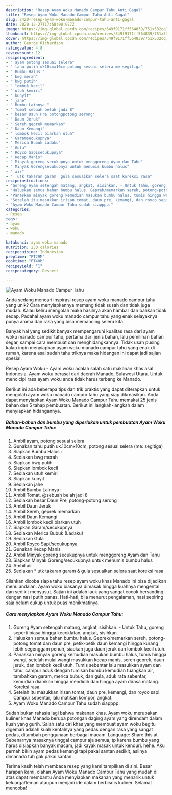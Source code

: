 ```yaml
---
description: "Resep Ayam Woku Manado Campur Tahu Anti Gagal"
title: "Resep Ayam Woku Manado Campur Tahu Anti Gagal"
slug: 2420-resep-ayam-woku-manado-campur-tahu-anti-gagal
date: 2020-12-27T17:58:00.977Z
image: https://img-global.cpcdn.com/recipes/349f9171ff564839/751x532cq70/ayam-woku-manado-campur-tahu-foto-resep-utama.jpg
thumbnail: https://img-global.cpcdn.com/recipes/349f9171ff564839/751x532cq70/ayam-woku-manado-campur-tahu-foto-resep-utama.jpg
cover: https://img-global.cpcdn.com/recipes/349f9171ff564839/751x532cq70/ayam-woku-manado-campur-tahu-foto-resep-utama.jpg
author: George Richardson
ratingvalue: 4.8
reviewcount: 12
recipeingredient:
- " ayam potong sesuai selera"
- " tahu putih uk10cmx10cm potong sesuai selera me segitiga"
- " Bumbu Halus "
- " bwg merah"
- " bwg putih"
- " lombok kecil"
- " utuh kemiri"
- " kunyit"
- " jahe"
- " Bumbu Lainnya "
- " Tomat sebuah belah jadi 8"
- " besar Daun Pre potongpotong serong"
- " Daun Jeruk"
- " Sereh geprek memarkan"
- " Daun Kemangi"
- " lombok kecil biarkan utuh"
- " Garamsecukupnya"
- " Merica Bubuk Ladaku"
- " Gula"
- " Royco Sapisecukupnya"
- " Kecap Manis"
- " Minyak goreng secukupnya untuk menggoreng Ayam dan Tahu"
- " Minyak Gorengsecukupnya untuk menumis bumbu halus"
- " air"
- "  utk takaran garam  gula sesuaikan selera saat koreksi rasa"
recipeinstructions:
- "Goreng Ayam setengah matang, angkat, sisihkan. - Untuk Tahu, goreng seperti biasa hingga kecoklatan, angkat, sisihkan."
- "Haluskan semua bahan bumbu halus. Geprek/memarkan sereh, potong-potong tomat dan daun pre, petik-petik daun kemangi hingga kurang lebih segenggam penuh, siapkan juga daun jeruk dan lombok kecil utuh."
- "Panaskan minyak goreng kemudian masukan bumbu halus, tumis hingga wangi, setelah mulai wangi masukkan kecap manis, sereh geprek, daun jeruk, dan lombok kecil utuh. Tumis sebentar lalu masukkan ayam dan tahu, campur aduk dengan tumisan bumbu kemudian tuangkan air, tambahkan garam, merica bubuk, dan gula, aduk rata sebentar, kemudian diamkan hingga mendidih dan hingga ayam dirasa matang. Koreksi rasa."
- "Setelah itu masukkan irisan tomat, daun pre, kemangi, dan royco sapi. Campur sebentar, lalu matikan kompor, angkat."
- "Ayam Woku Manado Campur Tahu sudah siapppp."
categories:
- Resep
tags:
- ayam
- woku
- manado

katakunci: ayam woku manado 
nutrition: 230 calories
recipecuisine: Indonesian
preptime: "PT29M"
cooktime: "PT40M"
recipeyield: "1"
recipecategory: Dessert

---
```



![Ayam Woku Manado Campur Tahu](https://img-global.cpcdn.com/recipes/349f9171ff564839/751x532cq70/ayam-woku-manado-campur-tahu-foto-resep-utama.jpg)

Anda sedang mencari inspirasi resep ayam woku manado campur tahu yang unik? Cara menyiapkannya memang tidak susah dan tidak juga mudah. Kalau keliru mengolah maka hasilnya akan hambar dan bahkan tidak sedap. Padahal ayam woku manado campur tahu yang enak selayaknya punya aroma dan rasa yang bisa memancing selera kita.

Banyak hal yang sedikit banyak mempengaruhi kualitas rasa dari ayam woku manado campur tahu, pertama dari jenis bahan, lalu pemilihan bahan segar, sampai cara membuat dan menghidangkannya. Tidak usah pusing kalau ingin menyiapkan ayam woku manado campur tahu yang enak di rumah, karena asal sudah tahu triknya maka hidangan ini dapat jadi sajian spesial.

Resep Ayam Woku - Ayam woku adalah salah satu makanan khas asal Indonesia. Ayam woku berasal dari daerah Manado, Sulawesi Utara. Untuk mencicipi rasa ayam woku anda tidak harus terbang ke Manado.


Berikut ini ada beberapa tips dan trik praktis yang dapat diterapkan untuk mengolah ayam woku manado campur tahu yang siap dikreasikan. Anda dapat menyiapkan Ayam Woku Manado Campur Tahu memakai 25 jenis bahan dan 5 tahap pembuatan. Berikut ini langkah-langkah dalam menyiapkan hidangannya.

<!--inarticleads1-->

##### Bahan-bahan dan bumbu yang diperlukan untuk pembuatan Ayam Woku Manado Campur Tahu:

1. Ambil  ayam, potong sesuai selera
1. Gunakan  tahu putih uk.10cmx10cm, potong sesuai selera (me: segitiga)
1. Siapkan  Bumbu Halus :
1. Sediakan  bwg merah
1. Siapkan  bwg putih
1. Siapkan  lombok kecil
1. Sediakan  utuh kemiri
1. Siapkan  kunyit
1. Sediakan  jahe
1. Ambil  Bumbu Lainnya :
1. Ambil  Tomat, @sebuah belah jadi 8
1. Sediakan  besar Daun Pre, potong-potong serong
1. Ambil  Daun Jeruk
1. Ambil  Sereh, geprek memarkan
1. Ambil  Daun Kemangi
1. Ambil  lombok kecil biarkan utuh
1. Siapkan  Garam/secukupnya
1. Sediakan  Merica Bubuk (Ladaku)
1. Sediakan  Gula
1. Ambil  Royco Sapi/secukupnya
1. Gunakan  Kecap Manis
1. Ambil  Minyak goreng secukupnya untuk menggoreng Ayam dan Tahu
1. Siapkan  Minyak Goreng/secukupnya untuk menumis bumbu halus
1. Ambil  air
1. Sediakan  * utk takaran garam &amp; gula sesuaikan selera saat koreksi rasa


Silahkan dicoba siapa tahu resep ayam woku khas Manado ini bisa dijadikan menu andalan. Ayam woku biasanya dimasak hingga kuahnya mengental dan sedikit menyusut. Sajian ini adalah lauk yang sangat cocok bersanding dengan nasi putih panas. Hati-hati, bila menurut pengalaman, nasi sepiring saja belum cukup untuk puas menikmatinya. 

<!--inarticleads2-->

##### Cara menyiapkan Ayam Woku Manado Campur Tahu:

1. Goreng Ayam setengah matang, angkat, sisihkan. - Untuk Tahu, goreng seperti biasa hingga kecoklatan, angkat, sisihkan.
1. Haluskan semua bahan bumbu halus. Geprek/memarkan sereh, potong-potong tomat dan daun pre, petik-petik daun kemangi hingga kurang lebih segenggam penuh, siapkan juga daun jeruk dan lombok kecil utuh.
1. Panaskan minyak goreng kemudian masukan bumbu halus, tumis hingga wangi, setelah mulai wangi masukkan kecap manis, sereh geprek, daun jeruk, dan lombok kecil utuh. Tumis sebentar lalu masukkan ayam dan tahu, campur aduk dengan tumisan bumbu kemudian tuangkan air, tambahkan garam, merica bubuk, dan gula, aduk rata sebentar, kemudian diamkan hingga mendidih dan hingga ayam dirasa matang. Koreksi rasa.
1. Setelah itu masukkan irisan tomat, daun pre, kemangi, dan royco sapi. Campur sebentar, lalu matikan kompor, angkat.
1. Ayam Woku Manado Campur Tahu sudah siapppp.


Sudah bukan rahasia lagi bahwa makanan khas. Ayam woku merupakan kuliner khas Manado berupa potongan daging ayam yang direndam dalam kuah yang gurih. Salah satu ciri khas yang membuat ayam woku begitu digemari adalah kuah kentalnya yang pedas dengan rasa yang sangat pedas, ditambah penggunaan berbagai macam. Language: Share this at Sebenarnya masaknya tinggal campur aja semua, tp karena bumbu yang harus disiapkan banyak macam, jadi kayak masak untuk kenduri. hehe. Aku pernah bikin ayam pedas kemangi tapi pakai santan sedikit, aslinya dimanado tuh gak pakai santan. 

Terima kasih telah membaca resep yang kami tampilkan di sini. Besar harapan kami, olahan Ayam Woku Manado Campur Tahu yang mudah di atas dapat membantu Anda menyiapkan makanan yang menarik untuk keluarga/teman ataupun menjadi ide dalam berbisnis kuliner. Selamat mencoba!
